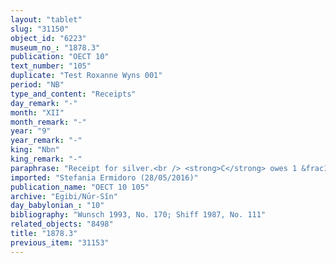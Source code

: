 ```yaml
---
layout: "tablet"
slug: "31150"
object_id: "6223"
museum_no_: "1878.3"
publication: "OECT 10"
text_number: "105"
duplicate: "Test Roxanne Wyns 001"
period: "NB"
type_and_content: "Receipts"
day_remark: "-"
month: "XII"
month_remark: "-"
year: "9"
year_remark: "-"
king: "Nbn"
king_remark: "-"
paraphrase: "Receipt for silver.<br /> <strong>C</strong> owes 1 &frac12; minas of silver to <strong>A</strong> and pledged two of his slaves (<strong>E<sub>1</sub></strong> and <strong>E<sub>2</sub></strong>) to secure repayment. In the present document <strong>A</strong> receives the silver on <strong>D</strong>&rsquo;s orders from <strong>B</strong>. The promissory note (<em>u&#39;iltu</em>) recording the debt has been given back, and a copy is with <strong>D</strong>. Witnesses and the scribe: Nab&ucirc;-&scaron;umu-ukin/Nādin<br /> &nbsp;<br /> <strong>A </strong>= Nab&ucirc;-&scaron;umu-ukin/Nādin; <strong>B </strong>= Itti-Marduk-balāṭu/Nab&ucirc;-ahhē-iddin//Egibi; <strong>C </strong>= Nab&ucirc;-tultab&scaron;i-lī&scaron;ir/Bēl-zēru-ibni//Nappāhu; <strong>D </strong>= Iddin-Marduk/Iqī&scaron;āya//Nūr-S&icirc;n; <strong>E<sub>1</sub></strong> = &Scaron;a-p&icirc;-kalbi; <strong>E<sub>2</sub></strong> = Bēl-pitnanni<br /> &nbsp;"
imported: "Stefania Ermidoro (28/05/2016)"
publication_name: "OECT 10 105"
archive: "Egibi/Nūr-Sîn"
day_babylonian_: "10"
bibliography: "Wunsch 1993, No. 170; Shiff 1987, No. 111"
related_objects: "8498"
title: "1878.3"
previous_item: "31153"
---
```

